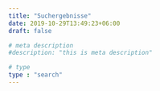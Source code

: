 ```yaml
---
title: "Suchergebnisse"
date: 2019-10-29T13:49:23+06:00
draft: false

# meta description
#description: "this is meta description"

# type
type : "search"
---
```

